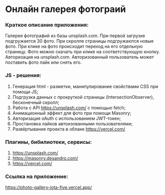 # **Онлайн галерея фотограий**

### Краткое описание приложения:

Галерея фотографий из базы unsplash.com. При первой загрузке подгружается 30 фото. При скролле страницы подгружаются новые фото.
При клике на фото происходит переход на его отдельную страницу. Фото можно скачать при клике на соответствующую кнопку.  
Авторизация на unsplash.com. Авторизованный пользователь может поставить фото лайк или снять его.

### JS - решения:

1. Генерация html - разметки, манипулирование свойствами CSS при помощи JS;
2. Подгрузка данных с прокруткой страницы (IntersectionObserver), бесконечный скролл;
3. Работа с API https://unsplash.com/ с помощью fetch;
4. Анимационный эффект для фото при помощи Masonry;
5. Авторизация oAuth с использованием JWT-токен;
6. Простановка лайков автоизованными пользователями;
7. Развёртывание проекта в облаке https://vercel.com/

### Плагины, бибилиотеки, сервисы:

1. https://unsplash.com/
2. https://masonry.desandro.com/
3. https://vercel.com/

### Ссылка на приложение:

https://photo-gallery-iota-five.vercel.app/
